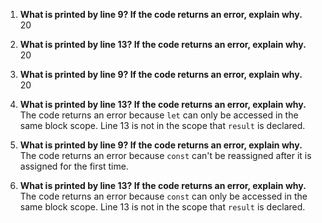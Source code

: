 1. **What is printed by line 9? If the code returns an error, explain why.**  
   20  

2. **What is printed by line 13? If the code returns an error, explain why.**  
   20  

3. **What is printed by line 9? If the code returns an error, explain why.**  
   20  

4. **What is printed by line 13? If the code returns an error, explain why.**  
   The code returns an error because `let` can only be accessed in the same block scope. Line 13 is not in the scope that `result` is declared.  

5. **What is printed by line 9? If the code returns an error, explain why.**  
   The code returns an error because `const` can't be reassigned after it is assigned for the first time.  

6. **What is printed by line 13? If the code returns an error, explain why.**  
   The code returns an error because `const` can only be accessed in the same block scope. Line 13 is not in the scope that `result` is declared.  
   